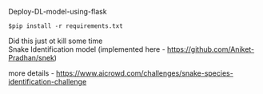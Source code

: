 Deploy-DL-model-using-flask
```
$pip install -r requirements.txt
```
Did this just ot kill some time
<br>
Snake Identification model (implemented here - https://github.com/Aniket-Pradhan/snek)

more details -
https://www.aicrowd.com/challenges/snake-species-identification-challenge